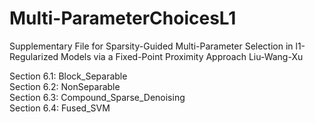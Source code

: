 # Multi-ParameterChoicesL1
Supplementary File for Sparsity-Guided Multi-Parameter Selection in l1-Regularized Models via a Fixed-Point Proximity Approach Liu-Wang-Xu

Section 6.1: Block_Separable\
Section 6.2: NonSeparable\
Section 6.3: Compound_Sparse_Denoising\
Section 6.4: Fused_SVM

